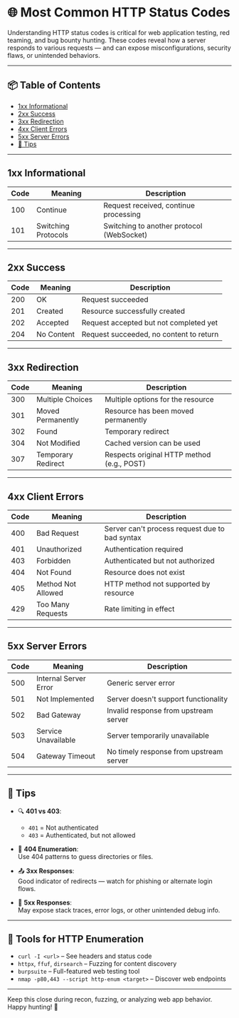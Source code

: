 # 🌐 Most Common HTTP Status Codes

Understanding HTTP status codes is critical for web application testing, red teaming, and bug bounty hunting. These codes reveal how a server responds to various requests — and can expose misconfigurations, security flaws, or unintended behaviors.

---

## 📦 Table of Contents

- [1xx Informational](#1xx-informational)
- [2xx Success](#2xx-success)
- [3xx Redirection](#3xx-redirection)
- [4xx Client Errors](#4xx-client-errors)
- [5xx Server Errors](#5xx-server-errors)
- [🧠 Tips](#tips)

---

## 1xx Informational

| Code | Meaning                  | Description                              |
|------|--------------------------|------------------------------------------|
| 100  | Continue                 | Request received, continue processing    |
| 101  | Switching Protocols      | Switching to another protocol (WebSocket)|

---

## 2xx Success

| Code | Meaning       | Description                             |
|------|---------------|-----------------------------------------|
| 200  | OK            | Request succeeded                       |
| 201  | Created       | Resource successfully created           |
| 202  | Accepted      | Request accepted but not completed yet  |
| 204  | No Content    | Request succeeded, no content to return |

---

## 3xx Redirection

| Code | Meaning         | Description                                  |
|------|------------------|----------------------------------------------|
| 300  | Multiple Choices | Multiple options for the resource            |
| 301  | Moved Permanently| Resource has been moved permanently          |
| 302  | Found            | Temporary redirect                           |
| 304  | Not Modified     | Cached version can be used                   |
| 307  | Temporary Redirect | Respects original HTTP method (e.g., POST) |

---

## 4xx Client Errors

| Code | Meaning          | Description                                      |
|------|------------------|--------------------------------------------------|
| 400  | Bad Request      | Server can't process request due to bad syntax   |
| 401  | Unauthorized     | Authentication required                          |
| 403  | Forbidden        | Authenticated but not authorized                 |
| 404  | Not Found        | Resource does not exist                          |
| 405  | Method Not Allowed | HTTP method not supported by resource         |
| 429  | Too Many Requests| Rate limiting in effect                          |

---

## 5xx Server Errors

| Code | Meaning                 | Description                              |
|------|-------------------------|------------------------------------------|
| 500  | Internal Server Error   | Generic server error                     |
| 501  | Not Implemented         | Server doesn't support functionality     |
| 502  | Bad Gateway             | Invalid response from upstream server    |
| 503  | Service Unavailable     | Server temporarily unavailable            |
| 504  | Gateway Timeout         | No timely response from upstream server  |

---

## 🧠 Tips

- 🔍 **401 vs 403**:  
  - `401` = Not authenticated  
  - `403` = Authenticated, but not allowed  

- 📁 **404 Enumeration**:  
  Use 404 patterns to guess directories or files.

- 📤 **3xx Responses**:  
  Good indicator of redirects — watch for phishing or alternate login flows.

- 🐞 **5xx Responses**:  
  May expose stack traces, error logs, or other unintended debug info.

---

## 🔧 Tools for HTTP Enumeration

- `curl -I <url>` – See headers and status code  
- `httpx`, `ffuf`, `dirsearch` – Fuzzing for content discovery  
- `burpsuite` – Full-featured web testing tool  
- `nmap -p80,443 --script http-enum <target>` – Discover web endpoints

---

Keep this close during recon, fuzzing, or analyzing web app behavior.  
Happy hunting! 🎯
